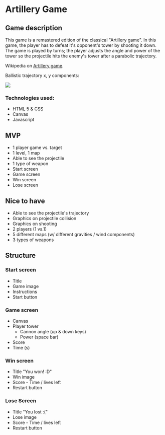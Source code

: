 # Artillery Game

## Game description
This game is a remastered edition of the classical "Artillery game". In this game, the player has to defeat it's opponent's tower by shooting it down. The game is played by turns; the player adjusts the angle and power of the tower so the projectile hits the enemy's tower after a parabolic trajectory.

Wikipedia on [Artillery game](https://en.wikipedia.org/wiki/Artillery_game).

Ballistic trajectory x, y components:

![](https://lh3.googleusercontent.com/proxy/U64NGg0eamDwezMKSjibYd5E_IVsPXMAIvtR3SmArTcsdK4aRxvEOiodZUmJQV943ZeJJ7Tn0-feCAAyQWklxGFJudt1-J6azVBc-Ru-_qDiEYc)

### Technologies used:
- HTML 5 & CSS
- Canvas
- Javascript


## MVP
- 1 player game vs. target
- 1 level, 1 map
- Able to see the projectile
- 1 type of weapon
- Start screen
- Game screen
- Win screen
- Lose screen

## Nice to have
- Able to see the projectile's trajectory
- Graphics on projectile collision
- Graphics on shooting
- 2 players (1 vs.1)
- 5 different maps (w/ different gravities / wind components)
- 3 types of weapons

## Structure

### Start screen

- Title
- Game image
- Instructions
- Start button

### Game screen

- Canvas
- Player tower
	- Cannon angle (up & down keys)
	- Power (space bar)
- Score
- Time (s)

### Win screen

- Title "You won! :D"
- Win image
- Score - Time / lives left
- Restart button

### Lose Screen

- Title "You lost :("
- Lose image
- Score - Time / lives left
- Restart button

